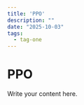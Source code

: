 ```yaml
---
title: 'PPO'
description: ""
date: "2025-10-03"
tags:
  - tag-one
---
```


# PPO

Write your content here.
